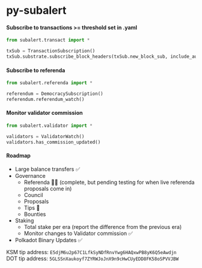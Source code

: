 # py-subalert

#### Subscribe to transactions >= threshold set in .yaml
```python
from subalert.transact import *

txSub = TransactionSubscription()
txSub.substrate.subscribe_block_headers(txSub.new_block_sub, include_author=True)
```

#### Subscribe to referenda
```python 
from subalert.referenda import *

referendum = DemocracySubscription()
referendum.referendum_watch()
```

#### Monitor validator commission
```python
from subalert.validator import *

validators = ValidatorWatch()
validators.has_commission_updated()
```

#### Roadmap  
- Large balance transfers ✅
- Governance
    - Referenda 🔄✅ (complete, but pending testing for when live referenda proposals come in)
    - Council
    - Proposals 
    - Tips 🔄
    - Bounties
- Staking
    - Total stake per era (report the difference from the previous era)
    - Monitor changes to Validator commission ✅
- Polkadot Binary Updates ✅



KSM tip address: `E5djM6u2p67C1LfkSyNDfRnvYwg6HAQxwPB8yK6Q5eAwdjn`  
DOT tip address: `5GLSSnXaukoyf7ZYRWJoJnX9n9cHwCUyEDD8FK58oSPVVJBW`
